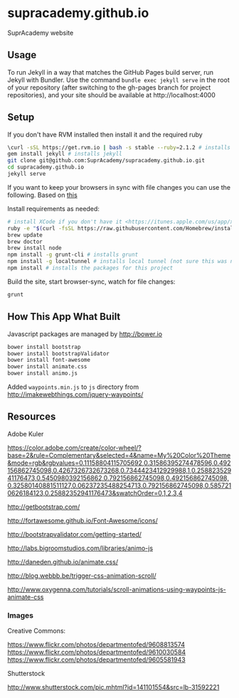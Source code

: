 supracademy.github.io
=====================

SuprAcademy website

## Usage

To run Jekyll in a way that matches the GitHub Pages build server, run Jekyll with Bundler. Use the command `bundle exec jekyll serve` in the root of your repository (after switching to the gh-pages branch for project repositories), and your site should be available at http://localhost:4000

## Setup

If you don't have RVM installed then install it and the required ruby

```bash
\curl -sSL https://get.rvm.io | bash -s stable --ruby=2.1.2 # installs RVM and ruby
gem install jekyll # installs jekyll
git clone git@github.com:SuprAcademy/supracademy.github.io.git
cd supracademy.github.io
jekyll serve
```

If you want to keep your browsers in sync with file changes you can use the following.
Based on [this](http://quick.as/5g9c1jx)

Install requirements as needed:

```bash
# install XCode if you don't have it <https://itunes.apple.com/us/app/xcode/id497799835?mt=12>
ruby -e "$(curl -fsSL https://raw.githubusercontent.com/Homebrew/install/master/install)" # installs Homebrew if you don't have it
brew update
brew doctor
brew install node
npm install -g grunt-cli # installs grunt
npm install -g localtunnel # installs local tunnel (not sure this was needed in the end)
npm install # installs the packages for this project
```

Build the site, start browser-sync, watch for file changes:

```bash
grunt
```

## How This App What Built

Javascript packages are managed by http://bower.io

```bash
bower install bootstrap
bower install bootstrapValidator
bower install font-awesome
bower install animate.css
bower install animo.js
```

Added `waypoints.min.js` to `js` directory from <http://imakewebthings.com/jquery-waypoints/>


## Resources

Adobe Kuler

https://color.adobe.com/create/color-wheel/?base=2&rule=Complementary&selected=4&name=My%20Color%20Theme&mode=rgb&rgbvalues=0.11158804115705692,0.31586395274478596,0.492156862745098,0.4267326732673268,0.7344423412929988,1,0.25882352941176473,0.5450980392156862,0.792156862745098,0.492156862745098,0.32580140881511127,0.06237235488254713,0.792156862745098,0.5857210626184123,0.25882352941176473&swatchOrder=0,1,2,3,4

http://getbootstrap.com/

http://fortawesome.github.io/Font-Awesome/icons/

http://bootstrapvalidator.com/getting-started/

http://labs.bigroomstudios.com/libraries/animo-js

http://daneden.github.io/animate.css/

http://blog.webbb.be/trigger-css-animation-scroll/

http://www.oxygenna.com/tutorials/scroll-animations-using-waypoints-js-animate-css

### Images

Creative Commons:

https://www.flickr.com/photos/departmentofed/9608813574
https://www.flickr.com/photos/departmentofed/9610030584
https://www.flickr.com/photos/departmentofed/9605581943

Shutterstock

http://www.shutterstock.com/pic.mhtml?id=141101554&src=lb-31592221
